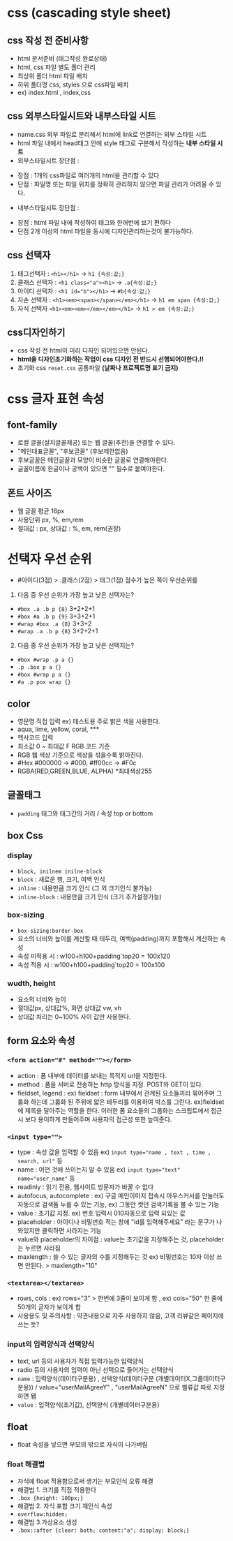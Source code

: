 # css (cascading style sheet)
## css 작성 전 준비사항
* html 문서준비 (태그작성 완료상태)
* html, css 파일 별도 폴더 관리
* 최상위 폴더 html 파일 배치
* 하위 폴더명 css, styles 으로 css파일 배치
* ex) index.html , index,css
## css 외부스타일시트와 내부스타일 시트
* name.css 외부 파일로 분리해서 html에 link로 연결하는 외부 스타일 시트
* html 파일 내에서 head태그 안에 style 태그로 구분해서 작성하는 **내부 스타일 시트**
* 외부스타일시트 장단점 :
- 장점 : 1개의 css파일로 여러개의 html을 관리할 수 있다
- 단점 : 파일명 또는 파일 위치를 정확히 관리하지 않으면 파일 관리가 어려울 수 있다.
* 내부스타일시트 장단점 : 
- 장점 : html 파일 내에 작성하여 태그와 한꺼번에 보기 편하다
- 단점 2개 이상의 html 파일을 동시에 디자인관리하는것이 불가능하다.
## css 선택자
1. 태그선택자 : `<h1></h1>` -> `h1 {속성:값;}`
2. 클래스 선택자 : `<h1 class="a"><h1>` -> `.a{속성:값;}`
3. 아이디 선택자 : `<h1 id="b"></h1>` -> `#b{속성:값;}`
4. 자손 선택자 : `<h1><em><span></span></em></h1>` -> `h1 em span {속성:값;}`
5. 자식 선택자 `<h1><em><em></em></em></h1>` -> `h1 > em {속성:값;}`
## css디자인하기
* css 작성 전 html이 미리 디자인 되어있으면 안된다.
* **html을 디자인초기화하는 작업이 css 디자인 전 반드시 선행되어야한다.!!**
* 초기화 css `reset.css` 공통파일 **(날짜나 프로젝트명 표기 금지)**
# css 글자 표현 속성
## font-family
* 로컬 글꼴(설치글꼴제공) 또는 웹 글꼴(추천)을 연결할 수 있다.
* "메인대표글꼴", "후보글꼴" (후보제한없음)
* 후보글꼴은 메인글꼴과 모양이 비슷한 글꼴로 연결해야한다.
* 글꼴이름에 한글이나 공백이 있으면 "" 필수로 붙여야한다.
## 폰트 사이즈
* 웹 글꼴 평균 16px 
* 사용단위 px, %, em,rem
* 절대값 : px, 상대값 : %, em, rem(권장)
# 선택자 우선 순위
* #아이디(3점) > .클래스(2점) > 태그(1점) 점수가 높은 쪽이 우선순위를 
1. 다음 중 우선 순위가 가장 높고 낮은 선택자는?
* `#box .a .b p {8}` 3+2+2+1
* `#box #a .b p {9}` 3+3+2+1
* `#wrap #box .a {8}` 3+3+2
* `#wrap .a .b p {8}` 3+2+2+1
2. 다음 중 우선 순위가 가장 높고 낮은 선택지는?
* `#box #wrap .p a {}`
* `.p .box p a {}`
* `#box #wrap p a {}`
* `#a .p pox wrap {}`
## color
* 영문명 직접 입력 ex) 테스트용 주로 밝은 색을 사용한다.
* aqua, lime, yellow, coral, ***
* 헥사코드 입력
* 최소값 0 ~ 최대값 F RGB 코드 기준
* RGB 웹 색상 기준으로 색상을 섞을수록 밝아진다.
* #Hex #000000 -> #000, #ff00cc -> #F0c
* RGBA(RED,GREEN,BLUE, ALPHA) *최대색상255
## 글꼴태그
* `padding` 태그와 태그간의 거리 / 속성 top or bottom
## box Css
### display
* `block, inilnem inilne-block`
* `block` : 새로운 행, 크기, 여백 인식
* `inline` : 내용만큼 크기 인식 (그 외 크기인식 불가능)
* `inline-block` : 내용만큼 크기 인식 (크기 추가설정가능)
### box-sizing
* `box-sizing:border-box`
* 요소의 너비와 높이를 계산할 때 테두리, 여백(padding)까지 포함해서 계산하는 속성 
* 속성 미적용 시 : w100+h100+padding`top20 = 100x120
* 속성 적용 시 : w100+h100+padding`top20 = 100x100
### wudth, height
* 요소의 너비와 높이
* 절대값px, 상대값%, 화면 상대값 vw, vh
* 상대값 처리는 0~100% 사이 값만 사용한다.
## form 요소와 속성
### `<form action="#" method=""></form>`
* action : 폼 내부에 데이터를 보내는 목적지 url을 지정한다.
* method : 폼을 서버로 전송하는 http 방식을 지정. POST와 GET이 있다.
* fieldset, legend : ex) fieldset : form 내부에서 관계된 요소들끼리 묶어주며 그룹화 하는데 그룹화 된 주위에 얇은 테두리를 이용하여 박스를 그린다. ex)fieldset에 제목을 달아주는 역할을 한다. 이러한 폼 요소들의 그룹화는 스크립트에서 접근 시 보다 용이하게 만들어주며 사용자의 접근성 또한 높여준다.
### `<input type="">`
* type : 속성 값을 입력할 수 있음 ex) `input type="name , text , time , search, url"` 등
* name : 어떤 것에 쓰이는지  알 수 있음 ex) `input type="text" name="user_name"` 등
* readinly : 읽기 전용, 웹사이트 방문자가 바꿀 수 없다
* autofocus, autocomplete : ex) 구글 메인이미지 접속시 마우스커서를 안눌러도 자동으로 검색폼 누를 수 있는 기능, ex) 그동안 썻던 검색기록을 볼 수 있는 기능
* value : 초기값 지정. ex) 번호 입력시 010자동으로 입력 되있는 값
* placeholder : 아이디나 비밀번호 적는 창에 "id를 입력해주세요" 라는 문구가 나와있지만 클릭하면 사라지는 기능
* value와 placeholder의 차이점 : value는 초기값을 지정해주는 것, placeholder 는 누르면 사라짐
* maxlength : 쓸 수 있는 글자의 수를 지정해두는 것 ex) 비밀번호는 10자 이상 쓰면 안된다. > maxlength="10"
### `<textarea></textarea>`
* rows, cols : ex) rows="3" > 한번에 3줄이 보이게 함 , ex) cols="50" 한 줄에 50개의 글자가 보이게 함
* 사용용도 및 주의사항 : 약관내용으로 자주 사용하지 않음, 고객 리뷰같은 페이지에 쓰는 듯?
### input의 입력양식과 선택양식
* text, url 등의 사용자가 직접 입력가능한 입력양식
* radio 등의 사용자의 입력이 아닌 선택으로 들어가는 선택양식
* `name` : 입력양식(데이터구분용) , 선택양식(데이터구분 (개별데이터X,그룹데이터구분용)) / value="userMailAgreeY" , "userMailAgreeN" 으로 벨류값 따로 지정하면 됌
* `value` : 입력양식(초기값), 선택양식 (개별데이터구분용)
## float 
* float 속성을 넣으면 부모의 밖으로 자식이 나가버림
### float 해결법
* 자식에 float 적용함으로써 생기는 부모인식 오류 해결 
* 해결법 1. 크기를 직접 적용한다 
* `.box {height: 100px;} `
* 해결법 2. 자식 포함 크기 재인식 속성 
* `overflow:hidden;`
* 해결법 3.가상요소 생성 
* `.box::after {clear: both; content:"a"; display: block;}`